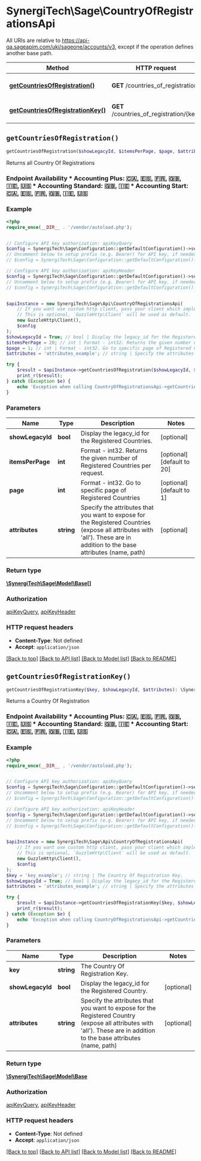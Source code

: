 # SynergiTech\Sage\CountryOfRegistrationsApi

All URIs are relative to https://api-qa.sageapim.com/uki/sageone/accounts/v3, except if the operation defines another base path.

| Method | HTTP request | Description |
| ------------- | ------------- | ------------- |
| [**getCountriesOfRegistration()**](CountryOfRegistrationsApi.md#getCountriesOfRegistration) | **GET** /countries_of_registration | Returns all Country Of Registrations |
| [**getCountriesOfRegistrationKey()**](CountryOfRegistrationsApi.md#getCountriesOfRegistrationKey) | **GET** /countries_of_registration/{key} | Returns a Country Of Registration |


## `getCountriesOfRegistration()`

```php
getCountriesOfRegistration($showLegacyId, $itemsPerPage, $page, $attributes): \SynergiTech\Sage\Model\Base[]
```

Returns all Country Of Registrations

### Endpoint Availability  * Accounting Plus: 🇨🇦, 🇪🇸, 🇫🇷, 🇬🇧, 🇮🇪, 🇺🇸 * Accounting Standard: 🇬🇧, 🇮🇪 * Accounting Start: 🇨🇦, 🇪🇸, 🇫🇷, 🇬🇧, 🇮🇪, 🇺🇸

### Example

```php
<?php
require_once(__DIR__ . '/vendor/autoload.php');


// Configure API key authorization: apiKeyQuery
$config = SynergiTech\Sage\Configuration::getDefaultConfiguration()->setApiKey('subscription-key', 'YOUR_API_KEY');
// Uncomment below to setup prefix (e.g. Bearer) for API key, if needed
// $config = SynergiTech\Sage\Configuration::getDefaultConfiguration()->setApiKeyPrefix('subscription-key', 'Bearer');

// Configure API key authorization: apiKeyHeader
$config = SynergiTech\Sage\Configuration::getDefaultConfiguration()->setApiKey('Ocp-Apim-Subscription-Key', 'YOUR_API_KEY');
// Uncomment below to setup prefix (e.g. Bearer) for API key, if needed
// $config = SynergiTech\Sage\Configuration::getDefaultConfiguration()->setApiKeyPrefix('Ocp-Apim-Subscription-Key', 'Bearer');


$apiInstance = new SynergiTech\Sage\Api\CountryOfRegistrationsApi(
    // If you want use custom http client, pass your client which implements `GuzzleHttp\ClientInterface`.
    // This is optional, `GuzzleHttp\Client` will be used as default.
    new GuzzleHttp\Client(),
    $config
);
$showLegacyId = True; // bool | Display the legacy_id for the Registered Countries.
$itemsPerPage = 20; // int | Format - int32. Returns the given number of Registered Countries per request.
$page = 1; // int | Format - int32. Go to specific page of Registered Countries
$attributes = 'attributes_example'; // string | Specify the attributes that you want to expose for the Registered Countries (expose all attributes with 'all'). These are in addition to the base attributes (name, path)

try {
    $result = $apiInstance->getCountriesOfRegistration($showLegacyId, $itemsPerPage, $page, $attributes);
    print_r($result);
} catch (Exception $e) {
    echo 'Exception when calling CountryOfRegistrationsApi->getCountriesOfRegistration: ', $e->getMessage(), PHP_EOL;
}
```

### Parameters

| Name | Type | Description  | Notes |
| ------------- | ------------- | ------------- | ------------- |
| **showLegacyId** | **bool**| Display the legacy_id for the Registered Countries. | [optional] |
| **itemsPerPage** | **int**| Format - int32. Returns the given number of Registered Countries per request. | [optional] [default to 20] |
| **page** | **int**| Format - int32. Go to specific page of Registered Countries | [optional] [default to 1] |
| **attributes** | **string**| Specify the attributes that you want to expose for the Registered Countries (expose all attributes with &#39;all&#39;). These are in addition to the base attributes (name, path) | [optional] |

### Return type

[**\SynergiTech\Sage\Model\Base[]**](../Model/Base.md)

### Authorization

[apiKeyQuery](../../README.md#apiKeyQuery), [apiKeyHeader](../../README.md#apiKeyHeader)

### HTTP request headers

- **Content-Type**: Not defined
- **Accept**: `application/json`

[[Back to top]](#) [[Back to API list]](../../README.md#endpoints)
[[Back to Model list]](../../README.md#models)
[[Back to README]](../../README.md)

## `getCountriesOfRegistrationKey()`

```php
getCountriesOfRegistrationKey($key, $showLegacyId, $attributes): \SynergiTech\Sage\Model\Base
```

Returns a Country Of Registration

### Endpoint Availability  * Accounting Plus: 🇨🇦, 🇪🇸, 🇫🇷, 🇬🇧, 🇮🇪, 🇺🇸 * Accounting Standard: 🇬🇧, 🇮🇪 * Accounting Start: 🇨🇦, 🇪🇸, 🇫🇷, 🇬🇧, 🇮🇪, 🇺🇸

### Example

```php
<?php
require_once(__DIR__ . '/vendor/autoload.php');


// Configure API key authorization: apiKeyQuery
$config = SynergiTech\Sage\Configuration::getDefaultConfiguration()->setApiKey('subscription-key', 'YOUR_API_KEY');
// Uncomment below to setup prefix (e.g. Bearer) for API key, if needed
// $config = SynergiTech\Sage\Configuration::getDefaultConfiguration()->setApiKeyPrefix('subscription-key', 'Bearer');

// Configure API key authorization: apiKeyHeader
$config = SynergiTech\Sage\Configuration::getDefaultConfiguration()->setApiKey('Ocp-Apim-Subscription-Key', 'YOUR_API_KEY');
// Uncomment below to setup prefix (e.g. Bearer) for API key, if needed
// $config = SynergiTech\Sage\Configuration::getDefaultConfiguration()->setApiKeyPrefix('Ocp-Apim-Subscription-Key', 'Bearer');


$apiInstance = new SynergiTech\Sage\Api\CountryOfRegistrationsApi(
    // If you want use custom http client, pass your client which implements `GuzzleHttp\ClientInterface`.
    // This is optional, `GuzzleHttp\Client` will be used as default.
    new GuzzleHttp\Client(),
    $config
);
$key = 'key_example'; // string | The Country Of Registration Key.
$showLegacyId = True; // bool | Display the legacy_id for the Registered Country.
$attributes = 'attributes_example'; // string | Specify the attributes that you want to expose for the Registered Country (expose all attributes with 'all'). These are in addition to the base attributes (name, path)

try {
    $result = $apiInstance->getCountriesOfRegistrationKey($key, $showLegacyId, $attributes);
    print_r($result);
} catch (Exception $e) {
    echo 'Exception when calling CountryOfRegistrationsApi->getCountriesOfRegistrationKey: ', $e->getMessage(), PHP_EOL;
}
```

### Parameters

| Name | Type | Description  | Notes |
| ------------- | ------------- | ------------- | ------------- |
| **key** | **string**| The Country Of Registration Key. | |
| **showLegacyId** | **bool**| Display the legacy_id for the Registered Country. | [optional] |
| **attributes** | **string**| Specify the attributes that you want to expose for the Registered Country (expose all attributes with &#39;all&#39;). These are in addition to the base attributes (name, path) | [optional] |

### Return type

[**\SynergiTech\Sage\Model\Base**](../Model/Base.md)

### Authorization

[apiKeyQuery](../../README.md#apiKeyQuery), [apiKeyHeader](../../README.md#apiKeyHeader)

### HTTP request headers

- **Content-Type**: Not defined
- **Accept**: `application/json`

[[Back to top]](#) [[Back to API list]](../../README.md#endpoints)
[[Back to Model list]](../../README.md#models)
[[Back to README]](../../README.md)

